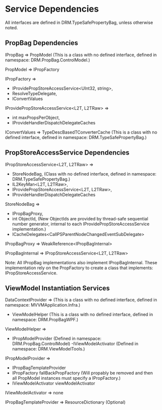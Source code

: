 # Service Dependencies

All interfaces are defined in DRM.TypeSafePropertyBag, unless otherwise noted.

## PropBag Dependencies
IPropBag => PropModel (This is a class with no defined interface, defined in namespace: DRM.PropBag.ControlModel.)

PropModel => IPropFactory

IPropFactory =>
- IProvidePropStoreAccessService<UInt32, string>,
- ResolveTypeDelegate,
- IConvertValues

IProvidePropStoreAccessService<L2T, L2TRaw> =>
- int maxPropsPerObject,
- IProvideHandlerDispatchDelegateCaches
 
IConvertValues => TypeDescBasedTConverterCache (This is a class with no defined interface, defined in namespace: DRM.TypeSafePropertyBag.)


## PropStoreAccessService Dependencies
IPropStoreAccessService<L2T, L2TRaw> =>
- StoreNodeBag,   (Class with no defined interface, defined in namespace: DRM.TypeSafePropertyBag.)
- IL2KeyMan<L2T, L2TRaw>, 
- IProvidePropStoreAccessService<L2T, L2TRaw>,
- IProvideHandlerDispatchDelegateCaches

StoreNodeBag =>
- IPropBagProxy, 
- int ObjectId,  (New ObjectIds are provided by thread-safe sequential number generator, internal to each IProvidePropStoreAccessService implementation.)
- ICacheDelegates&lt;CallPSParentNodeChangedEventSubDelegate&gt;

IPropBagProxy => WeakReference&lt;IPropBagInternal&gt;

IPropBagInternal => IPropStoreAccessService<L2T, L2TRaw>

Note: All IPropBag implementations also implement IPropBagInternal. These implementation rely on the PropFactory to 
create a class that implements: IPropStoreAccessService.

## ViewModel Instantiation Services

DataContextProvider => (This is a class with no defined interface, defined in namespace: MVVMApplication.Infra.)
- ViewModelHelper (This is a class with no defined interface, defined in namespace: DRM.PropBagWPF.)

ViewModelHelper => 
- IPropModelProvider (Defined in namespace: DRM.PropBag.ControlModel)
 -IViewModelActivator (Defined in namespace: DRM.ViewModelTools.)

IPropModelProvider =>
- IPropBagTemplateProvider
- IPropFactory fallBackPropFactory (Will propably be removed and then all PropModel instances must specify a IPropFactory.)
- IViewModelActivator viewModelActivator

IViewModelActivator => none

IPropBagTemplateProvider => ResourceDictionary (Optional)












